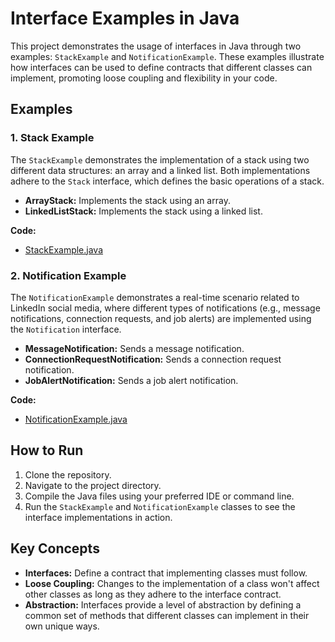# Interface Examples in Java

This project demonstrates the usage of interfaces in Java through two examples: `StackExample` and `NotificationExample`. These examples illustrate how interfaces can be used to define contracts that different classes can implement, promoting loose coupling and flexibility in your code.

## Examples

### 1. Stack Example

The `StackExample` demonstrates the implementation of a stack using two different data structures: an array and a linked list. Both implementations adhere to the `Stack` interface, which defines the basic operations of a stack.

- **ArrayStack:** Implements the stack using an array.
- **LinkedListStack:** Implements the stack using a linked list.

**Code:**
- [StackExample.java](java/src/awesome/lld/java/oop/interfaces/stack/StackExample.java)

### 2. Notification Example

The `NotificationExample` demonstrates a real-time scenario related to LinkedIn social media, where different types of notifications (e.g., message notifications, connection requests, and job alerts) are implemented using the `Notification` interface.

- **MessageNotification:** Sends a message notification.
- **ConnectionRequestNotification:** Sends a connection request notification.
- **JobAlertNotification:** Sends a job alert notification.

**Code:**
- [NotificationExample.java](java/src/awesome/lld/java/oop/interfaces/linkedin/NotificationExample.java)

## How to Run

1. Clone the repository.
2. Navigate to the project directory.
3. Compile the Java files using your preferred IDE or command line.
4. Run the `StackExample` and `NotificationExample` classes to see the interface implementations in action.

## Key Concepts

- **Interfaces:** Define a contract that implementing classes must follow.
- **Loose Coupling:** Changes to the implementation of a class won't affect other classes as long as they adhere to the interface contract.
- **Abstraction:** Interfaces provide a level of abstraction by defining a common set of methods that different classes can implement in their own unique ways.
